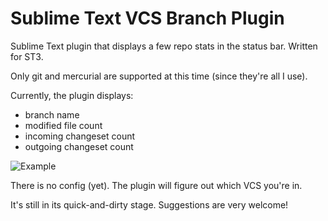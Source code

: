 Sublime Text VCS Branch Plugin
==============

Sublime Text plugin that displays a few repo stats in the status bar. Written for ST3.

Only git and mercurial are supported at this time (since they're all I use).

Currently, the plugin displays:
* branch name
* modified file count
* incoming changeset count
* outgoing changeset count

![Example](http://i1217.photobucket.com/albums/dd393/gfizeek/vcs-branch.jpg "Image Example")

There is no config (yet). The plugin will figure out which VCS you're in.

It's still in its quick-and-dirty stage. Suggestions are very welcome!
